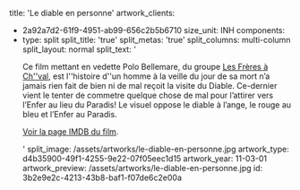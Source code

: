 title: 'Le diable en personne'
artwork_clients:
  - 2a92a7d2-61f9-4951-ab99-656c2b5b6710
size_unit: INH
components:
  -
    type: split
    split_title: 'true'
    split_metas: 'true'
    split_columns: multi-column
    split_layout: normal
    split_text: '<p>Ce film mettant en vedette Polo Bellemare, du groupe <a href="https://fr.wikipedia.org/wiki/Les_Fr%C3%A8res_%C3%A0_ch%27val" target="_blank">Les Frères à Ch''val</a>, est l''histoire d''un homme à la veille du jour de sa mort n’a jamais rien fait de bien ni de mal reçoit la visite du Diable. Ce-dernier vient le tenter de commetre quelque chose de mal pour l’attirer vers l’Enfer au lieu du Paradis! Le visuel oppose le diable à l’ange, le rouge au bleu et l’Enfer au Paradis.</p><p><a href="https://www.imdb.com/title/tt1874596/" target="_blank">Voir la page IMDB du film</a>.</p>'
    split_image: /assets/artworks/le-diable-en-personne.jpg
artwork_type: d4b35900-49f1-4255-9e22-07f05eec1d15
artwork_year: 11-03-01
artwork_preview: /assets/artworks/le-diable-en-personne.jpg
id: 3b2e9e2c-4213-43b8-baf1-f07de6c2e00a
